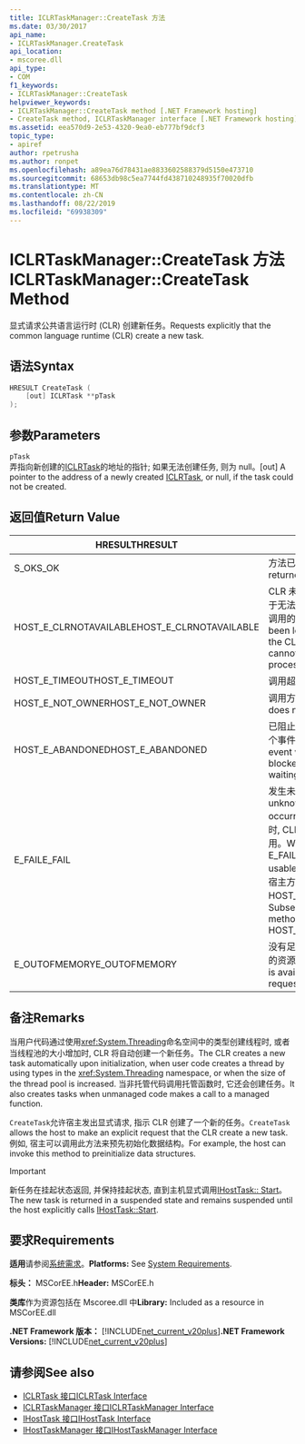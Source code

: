 ```yaml
---
title: ICLRTaskManager::CreateTask 方法
ms.date: 03/30/2017
api_name:
- ICLRTaskManager.CreateTask
api_location:
- mscoree.dll
api_type:
- COM
f1_keywords:
- ICLRTaskManager::CreateTask
helpviewer_keywords:
- ICLRTaskManager::CreateTask method [.NET Framework hosting]
- CreateTask method, ICLRTaskManager interface [.NET Framework hosting]
ms.assetid: eea570d9-2e53-4320-9ea0-eb777bf9dcf3
topic_type:
- apiref
author: rpetrusha
ms.author: ronpet
ms.openlocfilehash: a89ea76d78431ae8833602588379d5150e473710
ms.sourcegitcommit: 68653db98c5ea7744fd438710248935f70020dfb
ms.translationtype: MT
ms.contentlocale: zh-CN
ms.lasthandoff: 08/22/2019
ms.locfileid: "69938309"
---
```

# <a name="iclrtaskmanagercreatetask-method"></a><span data-ttu-id="0fa4c-102">ICLRTaskManager::CreateTask 方法</span><span class="sxs-lookup"><span data-stu-id="0fa4c-102">ICLRTaskManager::CreateTask Method</span></span>
<span data-ttu-id="0fa4c-103">显式请求公共语言运行时 (CLR) 创建新任务。</span><span class="sxs-lookup"><span data-stu-id="0fa4c-103">Requests explicitly that the common language runtime (CLR) create a new task.</span></span>  
  
## <a name="syntax"></a><span data-ttu-id="0fa4c-104">语法</span><span class="sxs-lookup"><span data-stu-id="0fa4c-104">Syntax</span></span>  
  
```cpp  
HRESULT CreateTask (  
    [out] ICLRTask **pTask  
);  
```  
  
## <a name="parameters"></a><span data-ttu-id="0fa4c-105">参数</span><span class="sxs-lookup"><span data-stu-id="0fa4c-105">Parameters</span></span>  
 `pTask`  
 <span data-ttu-id="0fa4c-106">弄指向新创建的[ICLRTask](../../../../docs/framework/unmanaged-api/hosting/iclrtask-interface.md)的地址的指针; 如果无法创建任务, 则为 null。</span><span class="sxs-lookup"><span data-stu-id="0fa4c-106">[out] A pointer to the address of a newly created [ICLRTask](../../../../docs/framework/unmanaged-api/hosting/iclrtask-interface.md), or null, if the task could not be created.</span></span>  
  
## <a name="return-value"></a><span data-ttu-id="0fa4c-107">返回值</span><span class="sxs-lookup"><span data-stu-id="0fa4c-107">Return Value</span></span>  
  
|<span data-ttu-id="0fa4c-108">HRESULT</span><span class="sxs-lookup"><span data-stu-id="0fa4c-108">HRESULT</span></span>|<span data-ttu-id="0fa4c-109">描述</span><span class="sxs-lookup"><span data-stu-id="0fa4c-109">Description</span></span>|  
|-------------|-----------------|  
|<span data-ttu-id="0fa4c-110">S_OK</span><span class="sxs-lookup"><span data-stu-id="0fa4c-110">S_OK</span></span>|<span data-ttu-id="0fa4c-111">方法已成功返回。</span><span class="sxs-lookup"><span data-stu-id="0fa4c-111">The method returned successfully.</span></span>|  
|<span data-ttu-id="0fa4c-112">HOST_E_CLRNOTAVAILABLE</span><span class="sxs-lookup"><span data-stu-id="0fa4c-112">HOST_E_CLRNOTAVAILABLE</span></span>|<span data-ttu-id="0fa4c-113">CLR 未加载到进程中, 或 CLR 处于无法运行托管代码或成功处理调用的状态。</span><span class="sxs-lookup"><span data-stu-id="0fa4c-113">The CLR has not been loaded into a process, or the CLR is in a state in which it cannot run managed code or process the call successfully.</span></span>|  
|<span data-ttu-id="0fa4c-114">HOST_E_TIMEOUT</span><span class="sxs-lookup"><span data-stu-id="0fa4c-114">HOST_E_TIMEOUT</span></span>|<span data-ttu-id="0fa4c-115">调用超时。</span><span class="sxs-lookup"><span data-stu-id="0fa4c-115">The call timed out.</span></span>|  
|<span data-ttu-id="0fa4c-116">HOST_E_NOT_OWNER</span><span class="sxs-lookup"><span data-stu-id="0fa4c-116">HOST_E_NOT_OWNER</span></span>|<span data-ttu-id="0fa4c-117">调用方不拥有该锁。</span><span class="sxs-lookup"><span data-stu-id="0fa4c-117">The caller does not own the lock.</span></span>|  
|<span data-ttu-id="0fa4c-118">HOST_E_ABANDONED</span><span class="sxs-lookup"><span data-stu-id="0fa4c-118">HOST_E_ABANDONED</span></span>|<span data-ttu-id="0fa4c-119">已阻止的线程或纤程正在等待某个事件时, 该事件被取消。</span><span class="sxs-lookup"><span data-stu-id="0fa4c-119">An event was canceled while a blocked thread or fiber was waiting on it.</span></span>|  
|<span data-ttu-id="0fa4c-120">E_FAIL</span><span class="sxs-lookup"><span data-stu-id="0fa4c-120">E_FAIL</span></span>|<span data-ttu-id="0fa4c-121">发生未知的灾难性故障。</span><span class="sxs-lookup"><span data-stu-id="0fa4c-121">An unknown catastrophic failure occurred.</span></span> <span data-ttu-id="0fa4c-122">当方法返回 E_FAIL 时, CLR 在该进程内将不再可用。</span><span class="sxs-lookup"><span data-stu-id="0fa4c-122">When a method returns E_FAIL, the CLR is no longer usable within the process.</span></span> <span data-ttu-id="0fa4c-123">对宿主方法的后续调用会返回 HOST_E_CLRNOTAVAILABLE。</span><span class="sxs-lookup"><span data-stu-id="0fa4c-123">Subsequent calls to hosting methods return HOST_E_CLRNOTAVAILABLE.</span></span>|  
|<span data-ttu-id="0fa4c-124">E_OUTOFMEMORY</span><span class="sxs-lookup"><span data-stu-id="0fa4c-124">E_OUTOFMEMORY</span></span>|<span data-ttu-id="0fa4c-125">没有足够的内存可用于分配请求的资源。</span><span class="sxs-lookup"><span data-stu-id="0fa4c-125">Not enough memory is available to allocate the requested resource.</span></span>|  
  
## <a name="remarks"></a><span data-ttu-id="0fa4c-126">备注</span><span class="sxs-lookup"><span data-stu-id="0fa4c-126">Remarks</span></span>  
 <span data-ttu-id="0fa4c-127">当用户代码通过使用<xref:System.Threading>命名空间中的类型创建线程时, 或者当线程池的大小增加时, CLR 将自动创建一个新任务。</span><span class="sxs-lookup"><span data-stu-id="0fa4c-127">The CLR creates a new task automatically upon initialization, when user code creates a thread by using types in the <xref:System.Threading> namespace, or when the size of the thread pool is increased.</span></span> <span data-ttu-id="0fa4c-128">当非托管代码调用托管函数时, 它还会创建任务。</span><span class="sxs-lookup"><span data-stu-id="0fa4c-128">It also creates tasks when unmanaged code makes a call to a managed function.</span></span>  
  
 <span data-ttu-id="0fa4c-129">`CreateTask`允许宿主发出显式请求, 指示 CLR 创建了一个新的任务。</span><span class="sxs-lookup"><span data-stu-id="0fa4c-129">`CreateTask` allows the host to make an explicit request that the CLR create a new task.</span></span> <span data-ttu-id="0fa4c-130">例如, 宿主可以调用此方法来预先初始化数据结构。</span><span class="sxs-lookup"><span data-stu-id="0fa4c-130">For example, the host can invoke this method to preinitialize data structures.</span></span>  
  
> [!IMPORTANT]
> <span data-ttu-id="0fa4c-131">新任务在挂起状态返回, 并保持挂起状态, 直到主机显式调用[IHostTask:: Start](../../../../docs/framework/unmanaged-api/hosting/ihosttask-start-method.md)。</span><span class="sxs-lookup"><span data-stu-id="0fa4c-131">The new task is returned in a suspended state and remains suspended until the host explicitly calls [IHostTask::Start](../../../../docs/framework/unmanaged-api/hosting/ihosttask-start-method.md).</span></span>  
  
## <a name="requirements"></a><span data-ttu-id="0fa4c-132">要求</span><span class="sxs-lookup"><span data-stu-id="0fa4c-132">Requirements</span></span>  
 <span data-ttu-id="0fa4c-133">**适用**请参阅[系统需求](../../../../docs/framework/get-started/system-requirements.md)。</span><span class="sxs-lookup"><span data-stu-id="0fa4c-133">**Platforms:** See [System Requirements](../../../../docs/framework/get-started/system-requirements.md).</span></span>  
  
 <span data-ttu-id="0fa4c-134">**标头：** MSCorEE.h</span><span class="sxs-lookup"><span data-stu-id="0fa4c-134">**Header:** MSCorEE.h</span></span>  
  
 <span data-ttu-id="0fa4c-135">**类库**作为资源包括在 Mscoree.dll 中</span><span class="sxs-lookup"><span data-stu-id="0fa4c-135">**Library:** Included as a resource in MSCorEE.dll</span></span>  
  
 <span data-ttu-id="0fa4c-136">**.NET Framework 版本：** [!INCLUDE[net_current_v20plus](../../../../includes/net-current-v20plus-md.md)]</span><span class="sxs-lookup"><span data-stu-id="0fa4c-136">**.NET Framework Versions:** [!INCLUDE[net_current_v20plus](../../../../includes/net-current-v20plus-md.md)]</span></span>  
  
## <a name="see-also"></a><span data-ttu-id="0fa4c-137">请参阅</span><span class="sxs-lookup"><span data-stu-id="0fa4c-137">See also</span></span>

- [<span data-ttu-id="0fa4c-138">ICLRTask 接口</span><span class="sxs-lookup"><span data-stu-id="0fa4c-138">ICLRTask Interface</span></span>](../../../../docs/framework/unmanaged-api/hosting/iclrtask-interface.md)
- [<span data-ttu-id="0fa4c-139">ICLRTaskManager 接口</span><span class="sxs-lookup"><span data-stu-id="0fa4c-139">ICLRTaskManager Interface</span></span>](../../../../docs/framework/unmanaged-api/hosting/iclrtaskmanager-interface.md)
- [<span data-ttu-id="0fa4c-140">IHostTask 接口</span><span class="sxs-lookup"><span data-stu-id="0fa4c-140">IHostTask Interface</span></span>](../../../../docs/framework/unmanaged-api/hosting/ihosttask-interface.md)
- [<span data-ttu-id="0fa4c-141">IHostTaskManager 接口</span><span class="sxs-lookup"><span data-stu-id="0fa4c-141">IHostTaskManager Interface</span></span>](../../../../docs/framework/unmanaged-api/hosting/ihosttaskmanager-interface.md)
